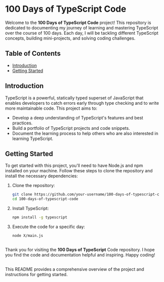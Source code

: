 # 100 Days of TypeScript Code

Welcome to the **100 Days of TypeScript Code** project! This repository is dedicated to documenting my journey of learning and mastering TypeScript over the course of 100 days. Each day, I will be tackling different TypeScript concepts, building mini-projects, and solving coding challenges.

## Table of Contents

- [Introduction](#introduction)
- [Getting Started](#getting-started)

## Introduction

TypeScript is a powerful, statically typed superset of JavaScript that enables developers to catch errors early through type checking and to write more maintainable code. This project aims to:

- Develop a deep understanding of TypeScript's features and best practices.
- Build a portfolio of TypeScript projects and code snippets.
- Document the learning process to help others who are also interested in learning TypeScript.

## Getting Started

To get started with this project, you'll need to have Node.js and npm installed on your machine. Follow these steps to clone the repository and install the necessary dependencies:

1. Clone the repository:

   ```bash
   git clone https://github.com/your-username/100-days-of-typescript-code.git
   cd 100-days-of-typescript-code
   ```
2. Install TypeScript:

   ```bash
   npm install -g typescript
   ```
3. Execute the code for a specific day:

   ```bash
   node X/main.js
   ```

##

Thank you for visiting the **100 Days of TypeScript** Code repository. I hope you find the code and documentation helpful and inspiring. Happy coding!

##

This README provides a comprehensive overview of the project and instructions for getting started.